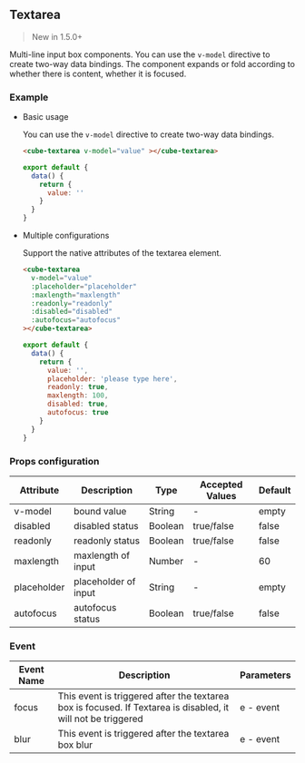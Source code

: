 ## Textarea

> New in 1.5.0+

Multi-line input box components. You can use the `v-model` directive to create two-way data bindings. The component expands or fold according to whether there is content, whether it is focused.

### Example

- Basic usage

  You can use the `v-model` directive to create two-way data bindings.

  ```html
  <cube-textarea v-model="value" ></cube-textarea>
  ```

  ```javascript
  export default {
    data() {
      return {
        value: ''
      }
    }
  }
  ```

- Multiple configurations

  Support the native attributes of the textarea element.

  ```html
  <cube-textarea
    v-model="value"
    :placeholder="placeholder"
    :maxlength="maxlength"
    :readonly="readonly"
    :disabled="disabled"
    :autofocus="autofocus"
  ></cube-textarea>
  ```
  ```javascript
  export default {
    data() {
      return {
        value: '',
        placeholder: 'please type here',
        readonly: true,
        maxlength: 100,
        disabled: true,
        autofocus: true
      }
    }
  }
  ```

### Props configuration

| Attribute | Description | Type | Accepted Values | Default |
| - | - | - | - | - |
| v-model | bound value | String | - | empty |
| disabled | disabled status | Boolean | true/false | false |
| readonly | readonly status | Boolean | true/false | false |
| maxlength | maxlength of input | Number | - | 60 |
| placeholder | placeholder of input | String | - | empty |
| autofocus | autofocus status | Boolean | true/false | false |

### Event

| Event Name | Description | Parameters |
| - | - | - |
| focus | This event is triggered after the textarea box is focused. If Textarea is disabled, it will not be triggered | e - event |
| blur | This event is triggered after the textarea box blur | e - event |
